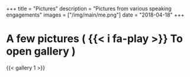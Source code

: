 +++
title = "Pictures"
description = "Pictures from various speaking engagements"
images = ["/img/main/me.png"]
date = "2018-04-18"
+++

# A few pictures ( {{< i fa-play >}} To open gallery )

{{< gallery 1 >}}

<!--
  • Embed Google Photos Album •
    https://www.publicalbum.org/blog/embedding-google-photos-albums
-->